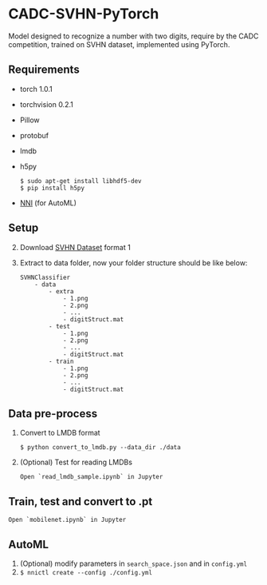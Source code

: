 # CADC-SVHN-PyTorch

Model designed to recognize a number with two digits, require by the CADC competition, trained on SVHN dataset, implemented using PyTorch.

## Requirements

* torch 1.0.1

* torchvision 0.2.1

* Pillow
  
* protobuf
  
* lmdb

* h5py
    ```
    $ sudo apt-get install libhdf5-dev
    $ pip install h5py
    ```

*   [NNI](https://github.com/microsoft/nni) (for AutoML)

## Setup

2. Download [SVHN Dataset](http://ufldl.stanford.edu/housenumbers/) format 1

3. Extract to data folder, now your folder structure should be like below:
    ```
    SVHNClassifier
        - data
            - extra
                - 1.png 
                - 2.png
                - ...
                - digitStruct.mat
            - test
                - 1.png 
                - 2.png
                - ...
                - digitStruct.mat
            - train
                - 1.png 
                - 2.png
                - ...
                - digitStruct.mat
    ```

## Data pre-process

1. Convert to LMDB format

    ```
    $ python convert_to_lmdb.py --data_dir ./data
    ```

1. (Optional) Test for reading LMDBs

    ```
    Open `read_lmdb_sample.ipynb` in Jupyter
    ```

## Train, test and convert to .pt

    Open `mobilenet.ipynb` in Jupyter
## AutoML

1.  (Optional) modify parameters in `search_space.json` and in `config.yml`
2.  `$ nnictl create --config ./config.yml`

